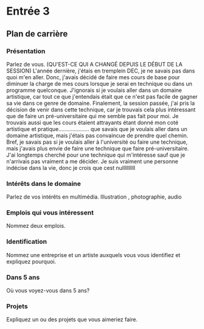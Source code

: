 # Entrée 3
## Plan de carrière

### Présentation
Parlez de vous. 
(QU'EST-CE QUI A CHANGÉ  DEPUIS LE DÉBUT DE LA SESSION)
L'année dernière, j'étais en tremplein DEC, je ne savais pas dans quoi m'en aller. Donc, j'avais décidé de faire mes cours de base pour diminuer la charge de mes cours lorsque je serai en technique ou dans un programme quelconque. J'ignorais si je voulais aller dans un domaine artistique, car tout ce que j'entendais était que ce n'est pas facile de gagner sa vie dans ce genre de domaine. Finalement, la session passée, j'ai pris la décision de venir dans cette technique, car je trouvais cela plus intéressant que de faire un pré-universitaire qui me semble pas fait pour moi. Je trouvais aussi que les cours étaient attrayants étant donné mon coté artistique et pratique.................... que savais que je voulais aller dans un domaine artistique, mais j'étais pas convaincue de prendre quel chemin. Bref, je savais pas si je voulais aller à l'université ou faire une technique, mais j'avais plus envie de faire une technique que faire pré-universitaire. J'ai longtemps cherché pour une technique qui m'intéresse sauf que je n'arrivais pas vraiment a me décider. Je suis vraiment une personne indécise dans la vie, donc je crois que cest nullllllllll
### Intérêts dans le domaine
Parlez de vos intérêts en multimédia. 
Illustration , photographie, audio
### Emplois qui vous intéressent
Nommez deux emplois.

### Identification
Nommez une entreprise et un artiste auxquels vous vous identifiez et expliquez pourquoi. 

### Dans 5 ans
Où vous voyez-vous dans 5 ans? 

### Projets
Expliquez un ou des projets que vous aimeriez faire. 
